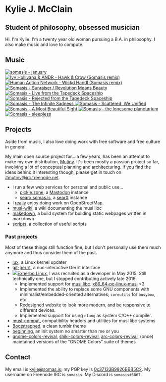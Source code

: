 # Kylie J. McClain
## Student of philosophy, obsessed musician

Hi. I'm Kylie. I'm a twenty year old woman pursuing a B.A. in philosophy.
I also make music and love to compute.

## Music

<div class='discography'>
    <a href='https://somasis.bandcamp.com/track/january-2' title='somasis - january (2019)'>
        <img src='/img/covers/january.jpg' alt='somasis - january' />
    </a>
    <a href='https://somasis.bandcamp.com/album/hawk-crow-somasis-remixes' title='Ivy Hollivana & ANDR - Hawk & Crow (Somasis remixes) (2018)'>
        <img src='/img/covers/hawkandcrowremix.jpg' alt='Ivy Hollivana & ANDR - Hawk & Crow (Somasis remix)' />
    </a>
    <a href='https://somasis.bandcamp.com/track/wickd-handl-somasis-remix' title='Human Action Network - Wickd Handl (Somasis remix) (2018)'>
        <img src='/img/covers/wickdhandlremix.jpg' alt='Human Action Network - Wickd Handl (Somasis remix)' />
    </a>
    <a href='https://somasis.bandcamp.com/album/sunraiser-revolution-means-beauty' title='Somasis - Sunraiser / Revolution Means Beauty (2017)'>
        <img src='/img/covers/sunraiserrevolutionmeansbeauty.jpg' alt='Somasis - Sunraiser / Revolution Means Beauty' />
    </a>
    <a href='https://somasis.bandcamp.com/album/live-from-the-tapedeck-spaceship' title='Somasis - Live from the Tapedeck Spaceship (2014)'>
        <img src='/img/covers/livefromthetapedeckspaceship.jpg' alt='Somasis - Live from the Tapedeck Spaceship' />
    </a>
    <a href='https://somasis.bandcamp.com/album/rejected-from-the-tapedeck-spaceship' title='Somasis - Rejected from the Tapedeck Spaceship (2014)'>
        <img src='/img/covers/rejectedfromthetapedeckspaceship.jpg' alt='Somasis - Rejected from the Tapedeck Spaceship' />
    </a>
    <a href='https://somasis.bandcamp.com/album/the-infinite-sadness-2' title='Somasis - The Infinite Sadness (2014)'>
        <img src='/img/covers/theinfinitesadness.jpg' alt='Somasis - The Infinite Sadness' />
    </a>
    <a href='https://somasis.bandcamp.com/album/scattered-we-unified' title='Somasis - Scattered, We Unified (2013)'>
        <img src='/img/covers/scatteredweunified.jpg' alt='Somasis - Scattered, We Unified' />
    </a>
    <a href='https://somasis.bandcamp.com/album/a-most-beautiful-sight' title='Somasis - A Most Beautiful Sight (2013)'>
        <img src='/img/covers/amostbeautifulsight.jpg' alt='Somasis - A Most Beautiful Sight' />
    </a>
    <a href='https://somasis.bandcamp.com/album/the-lonesome-planetarium' title='Somasis - the lonesome planetarium (2013)'>
        <img src='/img/covers/thelonesomeplanetarium.jpg' alt='Somasis - the lonesome planetarium' />
    </a>
    <a href='https://somasis.bandcamp.com/album/sleepless' title='Somasis - sleepless (2013)'>
        <img src='/img/covers/sleepless.jpg' alt='Somasis - sleepless' />
    </a>
</div>

## Projects

Aside from music, I also love doing work with free software and free culture in general.

My main open source project for... a few years, has been an attempt to make my own distribution,
[Mutiny](https://mutiny.zone). It's been mostly a passion project so far, involving a lot of
conceptual planning and architecturing. If you find the ideas behind it interesting though, please
get in touch on [#mutiny@irc.freenode.net](ircs://irc.freenode.net/mutiny).

- I run a few web services for personal and public use...
    - [pickle.zone](https://pickle.zone), a [Mastodon](https://joinmastodon.org/) instance
    - [searx.somas.is](https://searx.somas.is), a [searX](https://asciimoo.github.io/searx/) instance
- I [really](https://www.openstreetmap.org/user/somasis/history) enjoy doing work on OpenStreetMap.
- [musl-wiki], a wiki documenting the musl libc
- [makedown], a build system for building static webpages written in markdown
- [scripts], a collection of useful scripts

### Past projects

Most of these things still function fine, but I don't personally use them much anymore
and thus consider them of the past.

- [lux], a Linux kernel updater
- [git-gerrit], a non-interactive Gerrit interface
- <a href='https://exherbo.org'><img src='/zebrapig.svg' class='zebrapig' />Exherbo Linux</a>,
  I was recruited as a developer in May 2015. Still technically one, but I stopped contributing
  actively late 2016.
    - Implemented support for [musl libc]. [x86_64-pc-linux-musl] <3
    - Implemented the ability to replace some GNU components with minimalist/embedded-oriented
      alternatives; `coreutils` for `busybox`, etc.
    - Redesigned website to look more modern, and be responsive to different devices.
    - Implemented support for using `clang` as system C/C++ compiler.
- [musl-compat], compatibility headers and utilities for musl libc systems
- [Bootstrapped], a clean tumblr theme
- [beginning], an init system no smarter than me or you
- [gnome-colors-revival], [shiki-colors-revival], [arc-colors-revival],
  (once) maintained versions of the "GNOME Colors" suite of themes

## Contact

My email is <kylie@somas.is>; my PGP key is [0x37133B9826BBB5C2][pgp].
My username on Freenode IRC is `somasis`.
My Discord is `somasis#5867`.

[pgp]:                      https://pgp.mit.edu/pks/lookup?op=vindex&fingerprint=on&search=0x37133B9826BBB5C2
[musl-wiki]:                https://wiki.musl-libc.org/
[scripts]:                  https://gitlab.com/somasis/scripts
[makedown]:                 https://gitlab.com/somasis/makedown
[Exherbo Linux]:            https://www.exherbo.org/
[musl libc]:                https://www.musl-libc.org/
[x86_64-pc-linux-musl]:     /dl/stages
[beginning]:                https://gitlab.com/somasis/beginning
[lux]:                      https://gitlab.com/somasis/lux
[musl-compat]:              https://gitlab.com/somasis/musl-compat
[git-gerrit]:               https://gitlab.com/somasis/git-gerrit
[Bootstrapped]:             https://gitlab.com/somasis/tumblrthemes/blob/master/bootstrapped.html
[gnome-colors-revival]:     https://gitlab.com/somasis/gnome-colors-revival
[shiki-colors-revival]:     https://gitlab.com/somasis/shiki-colors-revival
[arc-colors-revival]:       https://gitlab.com/somasis/arc-colors-revival
[Discount]:                 https://www.pell.portland.or.us/~orc/Code/discount/
[Markdown]:                 https://daringfireball.net/projects/markdown/
[Source]:                   https://gitlab.com/somasis/www.somas.is
